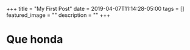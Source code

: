 +++
title =  "My First Post"
date = 2019-04-07T11:14:28-05:00
tags = []
featured_image = ""
description = ""
+++

# Que honda
